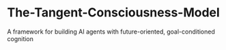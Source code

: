 # The-Tangent-Consciousness-Model
A framework for building AI agents with future-oriented, goal-conditioned cognition
